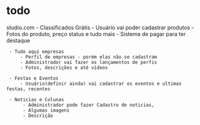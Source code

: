 # todo

studio.com
     - Classificados Grátis
         - Usuário vai poder cadastrar produtos
         - Fotos do produto, preço status e tudo mais
         - Sistema de pagar para ter destaque

     - Tudo aqui empresas
         - Perfil de empresas - porém elas não se cadastram
         - Administrador vai fazer os lançamentos de perfis
         - Fotos, descrições e até vídeos

     - Festas e Eventos
         - Usuário(definir ainda) vai cadastrar os eventos e ultimas festas, recentes
         
     - Noticias e Colunas
          - Administrador pode fazer Cadastro de noticias,
          - Algumas imagens
          - Descrição


